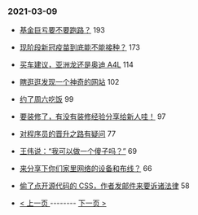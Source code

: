### 2021-03-09 
- [基金巨亏要不要跑路？](https://www.v2ex.com/t/759849) 193
- [现阶段新冠疫苗到底能不能接种？](https://www.v2ex.com/t/759870) 173
- [买车建议，亚洲龙还是奥迪 A4L](https://www.v2ex.com/t/759837) 114
- [瞎逛逛发现一个神奇的网站](https://www.v2ex.com/t/759809) 102
- [约了周六吃饭](https://www.v2ex.com/t/759806) 99
- [要装修了，有没有装修经验分享给新人哇！](https://www.v2ex.com/t/759859) 97
- [对程序员的晋升之路有疑问](https://www.v2ex.com/t/759815) 77
- [王伟说：“我可以做一个傻子吗？”](https://www.v2ex.com/t/759805) 69
- [来分享下你们家里网络的设备和布线？](https://www.v2ex.com/t/759802) 66
- [偷了点开源代码的 CSS，作者发邮件来要诉诸法律](https://www.v2ex.com/t/759932) 58 

- [ < 上一页 ](https://github.com/able8/v2ex-hot-record/blob/master/2021-03-08.md) -------- [ 下一页 > ](https://github.com/able8/v2ex-hot-record/blob/master/2021-03-10.md)